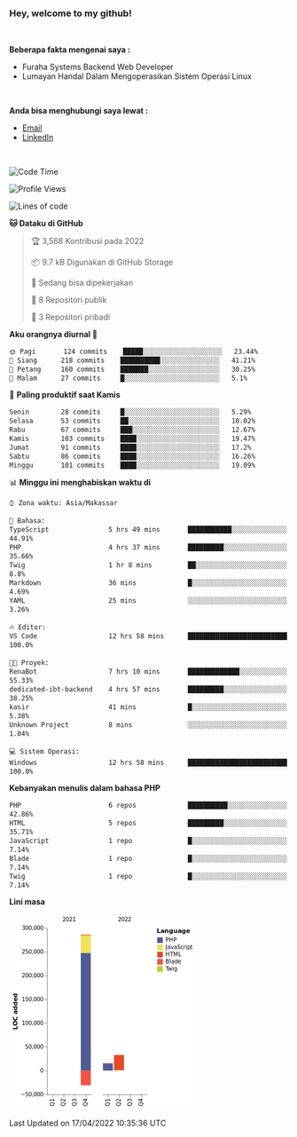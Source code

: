<h3>Hey, welcome to my github!</h3>

<br>

<p><strong>Beberapa fakta mengenai saya :</strong></p>

<ul>
  <li>Furaha Systems Backend Web Developer</li>
  <li>Lumayan Handal Dalam Mengoperasikan Sistem Operasi Linux</li>
</ul>

<br>

<p><strong>Anda bisa menghubungi saya lewat :</strong></p>

<ul>
  <li><a href="mailto:renaldiapriyanto419@gmail.com">Email</a></li>
  <li><a href="https://www.linkedin.com/in/renaldi-kadang-314314206/">LinkedIn</a></li>
</ul>

<br>

<!--START_SECTION:waka-->
![Code Time](http://img.shields.io/badge/Code%20Time-81%20hrs%202%20mins-blue)

![Profile Views](http://img.shields.io/badge/Profil%20dilihat-3-blue)

![Lines of code](https://img.shields.io/badge/Sejak%20Hello%20World%20aku%20telah%20menulis-304%20Thousand%20baris%20kode-blue)

**🐱 Dataku di GitHub** 

> 🏆 3,568 Kontribusi pada 2022
 > 
> 📦 9.7 kB Digunakan di GitHub Storage 
 > 
> 💼 Sedang bisa dipekerjakan
 > 
> 📜 8 Repositori publik 
 > 
> 🔑 3 Repositori pribadi  
 > 
**Aku orangnya diurnal 🐤** 

```text
🌞 Pagi       124 commits    █████░░░░░░░░░░░░░░░░░░░░   23.44% 
🌆 Siang      218 commits    ██████████░░░░░░░░░░░░░░░   41.21% 
🌃 Petang     160 commits    ███████░░░░░░░░░░░░░░░░░░   30.25% 
🌙 Malam      27 commits     █░░░░░░░░░░░░░░░░░░░░░░░░   5.1%

```
📅 **Paling produktif saat Kamis** 

```text
Senin        28 commits     █░░░░░░░░░░░░░░░░░░░░░░░░   5.29% 
Selasa       53 commits     ██░░░░░░░░░░░░░░░░░░░░░░░   10.02% 
Rabu         67 commits     ███░░░░░░░░░░░░░░░░░░░░░░   12.67% 
Kamis        103 commits    ████░░░░░░░░░░░░░░░░░░░░░   19.47% 
Jumat        91 commits     ████░░░░░░░░░░░░░░░░░░░░░   17.2% 
Sabtu        86 commits     ████░░░░░░░░░░░░░░░░░░░░░   16.26% 
Minggu       101 commits    ████░░░░░░░░░░░░░░░░░░░░░   19.09%

```


📊 **Minggu ini menghabiskan waktu di** 

```text
⌚︎ Zona waktu: Asia/Makassar

💬 Bahasa: 
TypeScript               5 hrs 49 mins       ███████████░░░░░░░░░░░░░░   44.91% 
PHP                      4 hrs 37 mins       █████████░░░░░░░░░░░░░░░░   35.66% 
Twig                     1 hr 8 mins         ██░░░░░░░░░░░░░░░░░░░░░░░   8.8% 
Markdown                 36 mins             █░░░░░░░░░░░░░░░░░░░░░░░░   4.69% 
YAML                     25 mins             ░░░░░░░░░░░░░░░░░░░░░░░░░   3.26%

🔥 Editor: 
VS Code                  12 hrs 58 mins      █████████████████████████   100.0%

🐱‍💻 Proyek: 
RenaBot                  7 hrs 10 mins       █████████████░░░░░░░░░░░░   55.33% 
dedicated-ibt-backend    4 hrs 57 mins       █████████░░░░░░░░░░░░░░░░   38.25% 
kasir                    41 mins             █░░░░░░░░░░░░░░░░░░░░░░░░   5.38% 
Unknown Project          8 mins              ░░░░░░░░░░░░░░░░░░░░░░░░░   1.04%

💻 Sistem Operasi: 
Windows                  12 hrs 58 mins      █████████████████████████   100.0%

```

**Kebanyakan menulis dalam bahasa PHP** 

```text
PHP                      6 repos             ██████████░░░░░░░░░░░░░░░   42.86% 
HTML                     5 repos             █████████░░░░░░░░░░░░░░░░   35.71% 
JavaScript               1 repo              █░░░░░░░░░░░░░░░░░░░░░░░░   7.14% 
Blade                    1 repo              █░░░░░░░░░░░░░░░░░░░░░░░░   7.14% 
Twig                     1 repo              █░░░░░░░░░░░░░░░░░░░░░░░░   7.14%

```


**Lini masa**

![Chart not found](https://raw.githubusercontent.com/Sylent-Sys/Sylent-Sys/main/charts/bar_graph.png) 


 Last Updated on 17/04/2022 10:35:36 UTC
<!--END_SECTION:waka-->
